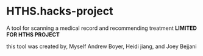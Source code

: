 # HTHS.hacks-project
A tool for scanning a medical record and recommending treatment **LIMITED FOR HTHS PROJECT**

this tool was created by, Myself Andrew Boyer, Heidi jiang, and Joey Bejjani
